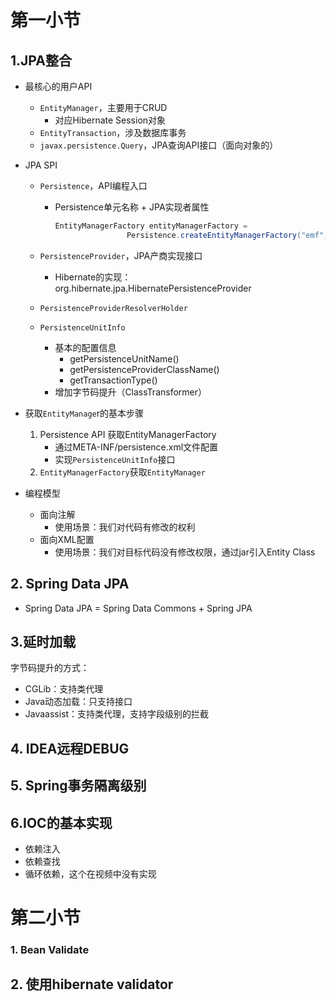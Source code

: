 # 第一小节

## 1.JPA整合

* 最核心的用户API

  * `EntityManager`，主要用于CRUD
    * 对应Hibernate Session对象
  * `EntityTransaction`，涉及数据库事务
  * `javax.persistence.Query`，JPA查询API接口（面向对象的）

* JPA SPI

  * `Persistence`，API编程入口

    * Persistence单元名称 + JPA实现者属性

      ```java
      EntityManagerFactory entityManagerFactory =
                      Persistence.createEntityManagerFactory("emf", getProperties());
      ```

  * `PersistenceProvider`，JPA产商实现接口

    * Hibernate的实现：org.hibernate.jpa.HibernatePersistenceProvider

  * `PersistenceProviderResolverHolder`

  * `PersistenceUnitInfo`

    * 基本的配置信息
      * getPersistenceUnitName()
      * getPersistenceProviderClassName()
      * getTransactionType()
    * 增加字节码提升（ClassTransformer）

* 获取`EntityManage`r的基本步骤

  1. Persistence API 获取EntityManagerFactory
     * 通过META-INF/persistence.xml文件配置
     * 实现`PersistenceUnitInfo`接口
  2. `EntityManagerFactory`获取`EntityManager`

* 编程模型

  * 面向注解
    * 使用场景：我们对代码有修改的权利
  * 面向XML配置
    * 使用场景：我们对目标代码没有修改权限，通过jar引入Entity Class

## 2. Spring Data JPA

* Spring Data JPA = Spring Data Commons + Spring JPA

## 3.延时加载

字节码提升的方式：

* CGLib：支持类代理
* Java动态加载：只支持接口
* Javaassist：支持类代理，支持字段级别的拦截

## 4. IDEA远程DEBUG

## 5. Spring事务隔离级别

## 6.IOC的基本实现

* 依赖注入
* 依赖查找
* 循环依赖，这个在视频中没有实现

# 第二小节

### 1. Bean Validate



## 2. 使用hibernate validator

